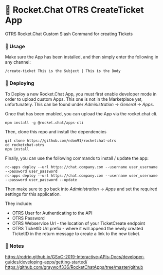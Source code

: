 # 🚀 Rocket.Chat OTRS CreateTicket App

OTRS Rocket.Chat Custom Slash Command for creating Tickets

### 💼 Usage

Make sure the App has been installed, and then simply enter the following in any channel:

```
/create-ticket This is the Subject | This is the Body
```

### 🎉 Deploying

To Deploy a new Rocket.Chat App, you must first enable developer mode in order to upload custom Apps. This one is not in the Marketplace yet, unfortunately. This can be found under _Administration_ -> _General_ -> _Apps_.

Once that has been enabled, you can upload the App via the rocket.chat cli.

```
npm install -g @rocket.chat/apps-cli
```

Then, clone this repo and install the dependencies

```
git clone https://github.com/ndom91/rocketchat-otrs
cd rocketchat-otrs
npm install
```

Finally, you can use the following commands to install / update the app:

```
rc-apps deploy --url https://chat.company.com --username user_username --password user_password
rc-apps deploy --url https://chat.company.com --username user_username --password user_password --update
```

Then make sure to go back into _Administration_ -> _Apps_ and set the required settings for this application.

They include:

- OTRS User for Authenticating to the API
- OTRS Password
- OTRS Webservice Url - the location of your TicketCreate endpoint
- OTRS TicketID Url prefix - where it will append the newly created TicketID in the return message to create a link to the new ticket.

### 📝 Notes

https://rodriq.github.io/GSoC-2019-Interactive-APIs-Docs/developer-guides/developing-apps/getting-started/
https://github.com/graywolf336/RocketChatApps/tree/master/github

